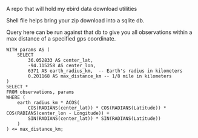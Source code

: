 A repo that will hold my ebird data download utilities

Shell file helps bring your zip download into a sqlite db.

Query here can be run against that db to give you all observations within a max distance of a specified gps coordinate.

```
WITH params AS (
    SELECT 
        36.052833 AS center_lat,
        -94.115258 AS center_lon,
        6371 AS earth_radius_km,  -- Earth's radius in kilometers
        0.201168 AS max_distance_km -- 1/8 mile in kilometers
)
SELECT *
FROM observations, params
WHERE (
    earth_radius_km * ACOS(
        COS(RADIANS(center_lat)) * COS(RADIANS(Latitude)) * COS(RADIANS(center_lon - Longitude)) +
        SIN(RADIANS(center_lat)) * SIN(RADIANS(Latitude))
    )
) <= max_distance_km;
```
